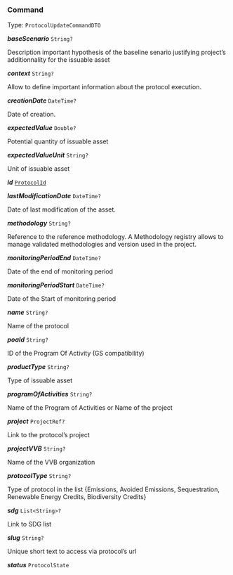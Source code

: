 

### Command

Type: `ProtocolUpdateCommandDTO`  
<article>

***baseScenario*** `String?` 

Description important hypothesis of the baseline senario justifying project’s additionnality for the issuable asset

</article>
<article>

***context*** `String?` 

Allow to define important information about the protocol execution.

</article>
<article>

***creationDate*** `DateTime?` 

Date of creation.

</article>
<article>

***expectedValue*** `Double?` 

Potential quantity of issuable asset

</article>
<article>

***expectedValueUnit*** `String?` 

Unit of issuable asset

</article>
<article>

***id*** [`ProtocolId`](#protocolid) 

</article>
<article>

***lastModificationDate*** `DateTime?` 

Date of last modification of the asset.

</article>
<article>

***methodology*** `String?` 

Reference to the reference methodology. A Methodology registry allows to manage validated methodologies and version used in the project.

</article>
<article>

***monitoringPeriodEnd*** `DateTime?` 

Date of the end of monitoring period

</article>
<article>

***monitoringPeriodStart*** `DateTime?` 

Date of the Start of monitoring period

</article>
<article>

***name*** `String?` 

Name of the protocol

</article>
<article>

***poaId*** `String?` 

ID of the Program Of Activity (GS compatibility)

</article>
<article>

***productType*** `String?` 

Type of issuable asset

</article>
<article>

***programOfActivities*** `String?` 

Name of the Program of Activities or Name of the project

</article>
<article>

***project*** `ProjectRef?` 

Link to the protocol’s project

</article>
<article>

***projectVVB*** `String?` 

Name of the VVB organization

</article>
<article>

***protocolType*** `String?` 

Type of protocol in the list {Emissions, Avoided Emissions, Sequestration, Renewable Energy Credits, Biodiversity Credits}

</article>
<article>

***sdg*** `List<String>?` 

Link to SDG list

</article>
<article>

***slug*** `String?` 

Unique short text to access via protocol’s url

</article>
<article>

***status*** `ProtocolState` 

</article>


